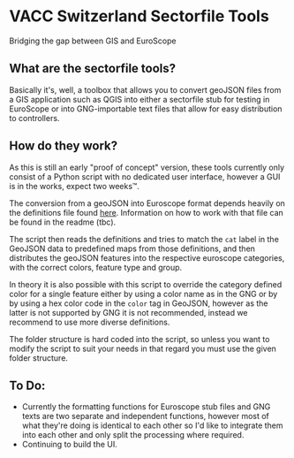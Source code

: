 # VACC Switzerland Sectorfile Tools
Bridging the gap between GIS and EuroScope
## What are the sectorfile tools?
Basically it's, well, a toolbox that allows you to convert  geoJSON  files from a GIS application such as QGIS into either a sectorfile stub for testing in EuroScope or into GNG-importable text files that allow for easy distribution to controllers.
## How do they work?
As this is still an early "proof of concept" version, these tools currently only consist of a Python script with no dedicated user interface, however a GUI is in the works, expect two weeks™.

The conversion from a geoJSON into Euroscope format depends heavily on the definitions file found [here](Input/Configuration/ES%20Exporter%20Definitions.json).
Information on how to work with that file can be found in the readme (tbc).

The script then reads the definitions and tries to match the `cat` label in the GeoJSON data to predefined maps from those definitions, and then distributes the geoJSON features into the respective euroscope categories, with the correct colors, feature type and group.

In theory it is also possible with this script to override the category defined color for a single feature either by using a color name as in the GNG or by by using a hex color code in the `color` tag in GeoJSON, however as the latter is not supported by GNG it is not recommended, instead we recommend to use more diverse definitions.

The folder structure is hard coded into the script, so unless you want to modify the script to suit your needs in that regard you must use the given folder structure.

## To Do:
- Currently the formatting functions for Euroscope stub files and GNG texts are two separate and independent functions, however most of what they're doing is identical to each other so I'd like to integrate them into each other and only split the processing where required.
- Continuing to build the UI.